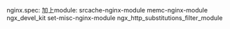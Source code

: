 nginx.spec:
  加上module:
  srcache-nginx-module
  memc-nginx-module
  ngx_devel_kit
  set-misc-nginx-module
  ngx_http_substitutions_filter_module
